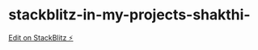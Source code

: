 # stackblitz-in-my-projects-shakthi-

[Edit on StackBlitz ⚡️](https://stackblitz.com/edit/link-lfyvdw)